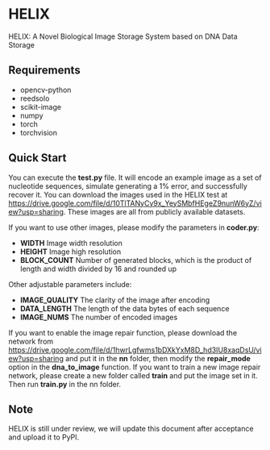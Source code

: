 # HELIX
HELIX: A Novel Biological Image Storage System based on DNA Data Storage
## Requirements
- opencv-python
- reedsolo
- scikit-image
- numpy
- torch
- torchvision
## Quick Start
You can execute the **test.py** file. It will encode an example image as a set of nucleotide sequences, simulate generating a 1% error, and successfully recover it.
You can download the images used in the HELIX test at https://drive.google.com/file/d/10TlTANyCy9x_YeySMbfHEgeZ9nunW6yZ/view?usp=sharing. These images are all from publicly available datasets.

If you want to use other images, please modify the parameters in **coder.py**:
- **WIDTH** Image width resolution
- **HEIGHT** Image high resolution
- **BLOCK_COUNT** Number of generated blocks, which is the product of length and width divided by 16 and rounded up

Other adjustable parameters include:
- **IMAGE_QUALITY** The clarity of the image after encoding
- **DATA_LENGTH** The length of the data bytes of each sequence
- **IMAGE_NUMS** The number of encoded images

If you want to enable the image repair function, please download the network from https://drive.google.com/file/d/1hwrLgfwms1bDXkYxM8D_hd3IU8xaqDsU/view?usp=sharing and put it in the **nn** folder, then modify the **repair_mode** option in the **dna_to_image** function. If you want to train a new image repair network, please create a new folder called **train** and put the image set in it. Then run **train.py** in the nn folder.

## Note
HELIX is still under review, we will update this document after acceptance and upload it to PyPI.
